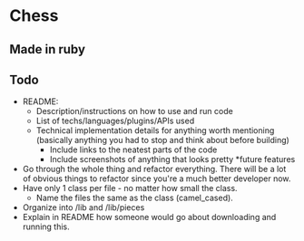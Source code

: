 # Chess

## Made in ruby

## Todo


  * README:
    * Description/instructions on how to use and run code
    * List of techs/languages/plugins/APIs used
    * Technical implementation details for anything worth mentioning (basically anything you had to stop and think about before building)
      * Include links to the neatest parts of the code
      * Include screenshots of anything that looks pretty
    *future features
  * Go through the whole thing and refactor everything. There will be a lot of obvious things to refactor since you're a much better developer now.
  * Have only 1 class per file - no matter how small the class.
    * Name the files the same as the class (camel_cased).
  * Organize into /lib and /lib/pieces
  * Explain in README how someone would go about downloading and running this.
  
